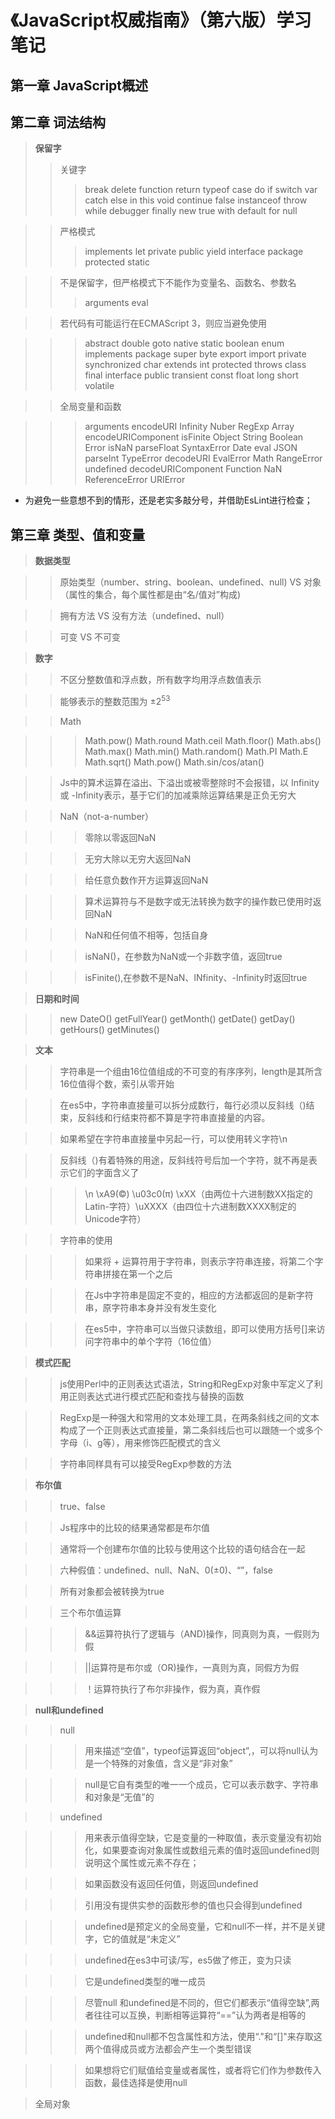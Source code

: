 # 《JavaScript权威指南》（第六版）学习笔记

## 第一章 JavaScript概述
## 第二章 词法结构
 
> **保留字**
>> 关键字
>>>break delete function return typeof 
>>>case do if switch var 
>>>catch else in this void 
>>>continue false instanceof throw while
>>>debugger finally new true with
>>>default for null


>>严格模式
>>>implements let private public yield
>>>interface package protected static

>>不是保留字，但严格模式下不能作为变量名、函数名、参数名
>>>arguments eval

>>若代码有可能运行在ECMAScript 3，则应当避免使用

>>> abstract double goto native static
>>> boolean enum implements package super 
>>> byte export import private synchronized
>>> char extends int protected throws
>>> class final interface public transient
>>> const float long short volatile

>> 全局变量和函数

>>> arguments encodeURI Infinity Nuber RegExp
>>> Array encodeURIComponent isFinite Object String 
>>> Boolean Error isNaN parseFloat SyntaxError
>>> Date eval JSON parseInt TypeError
>>> decodeURI EvalError Math RangeError undefined
>>> decodeURIComponent Function NaN ReferenceError URIError

* 为避免一些意想不到的情形，还是老实多敲分号，并借助EsLint进行检查；

## 第三章 类型、值和变量

> **数据类型**

>>原始类型（number、string、boolean、undefined、null) VS 对象（属性的集合，每个属性都是由“名/值对”构成)

>>拥有方法 VS 没有方法（undefined、null）

>>可变 VS 不可变   



> **数字**

>>不区分整数值和浮点数，所有数字均用浮点数值表示

  
>>能够表示的整数范围为 ±2<sup>53<sup/>

>> Math



>>>Math.pow() Math.round Math.ceil Math.floor() Math.abs() 
>>>Math.max() Math.min() Math.random() Math.PI Math.E 
>>>Math.sqrt() Math.pow() Math.sin/cos/atan() 


>>Js中的算术运算在溢出、下溢出或被零整除时不会报错，以 Infinity 或 -Infinity表示，基于它们的加减乘除运算结果是正负无穷大

>>NaN（not-a-number）

>>>零除以零返回NaN

>>>无穷大除以无穷大返回NaN

>>>给任意负数作开方运算返回NaN

>>>算术运算符与不是数字或无法转换为数字的操作数已使用时返回NaN

>>>NaN和任何值不相等，包括自身

>>>isNaN()，在参数为NaN或一个非数字值，返回true

>>>isFinite(),在参数不是NaN、INfinity、-Infinity时返回true 


> **日期和时间**

>>new DateO() getFullYear() getMonth() getDate() getDay() getHours() getMinutes()

> **文本**

>>字符串是一个组由16位值组成的不可变的有序序列，length是其所含16位值得个数，索引从零开始

>>在es5中，字符串直接量可以拆分成数行，每行必须以反斜线（\)结束，反斜线和行结束符都不算是字符串直接量的内容。

>>如果希望在字符串直接量中另起一行，可以使用转义字符\n

>>反斜线（\)有着特殊的用途，反斜线符号后加一个字符，就不再是表示它们的字面含义了

>>>\n \xA9(©️) \u03c0(π) \xXX（由两位十六进制数XX指定的Latin-字符）\uXXXX（由四位十六进制数XXXX制定的Unicode字符）

>>字符串的使用

>>> 如果将 + 运算符用于字符串，则表示字符串连接，将第二个字符串拼接在第一个之后 

>>>在Js中字符串是固定不变的，相应的方法都返回的是新字符串，原字符串本身并没有发生变化

>>>在es5中，字符串可以当做只读数组，即可以使用方括号[]来访问字符串中的单个字符（16位值）

>**模式匹配**

>>js使用Perl中的正则表达式语法，String和RegExp对象中军定义了利用正则表达式进行模式匹配和查找与替换的函数

>>RegExp是一种强大和常用的文本处理工具，在两条斜线之间的文本构成了一个正则表达式直接量，第二条斜线后也可以跟随一个或多个字母（i、g等），用来修饰匹配模式的含义

>>字符串同样具有可以接受RegExp参数的方法

> **布尔值**

>>true、false

>>Js程序中的比较的结果通常都是布尔值

>>通常将一个创建布尔值的比较与使用这个比较的语句结合在一起 

>>六种假值：undefined、null、NaN、0(±0)、“”，false

>>所有对象都会被转换为true

>>三个布尔值运算

>>>&&运算符执行了逻辑与（AND)操作，同真则为真，一假则为假

>>>||运算符是布尔或（OR)操作，一真则为真，同假方为假

>>>！运算符执行了布尔非操作，假为真，真作假

> **null和undefined**

>>null

>>>用来描述“空值”，typeof运算返回“object”,，可以将null认为是一个特殊的对象值，含义是“非对象”

>>>null是它自有类型的唯一一个成员，它可以表示数字、字符串和对象是“无值”的

>>undefined

>>>用来表示值得空缺，它是变量的一种取值，表示变量没有初始化，如果要查询对象属性或数组元素的值时返回undefined则说明这个属性或元素不存在；

>>>如果函数没有返回任何值，则返回undefined

>>>引用没有提供实参的函数形参的值也只会得到undefined

>>>undefined是预定义的全局变量，它和null不一样，并不是关键字，它的值就是“未定义”

>>>undefined在es3中可读/写，es5做了修正，变为只读

>>>它是undefined类型的唯一成员

>>>尽管null 和undefined是不同的，但它们都表示“值得空缺”,两者往往可以互换，判断相等运算符“==”认为两者是相等的

>>>undefined和null都不包含属性和方法，使用“."和“[]"来存取这两个值得成员或方法都会产生一个类型错误

>>>如果想将它们赋值给变量或者属性，或者将它们作为参数传入函数，最佳选择是使用null

> 全局对象

> 








































